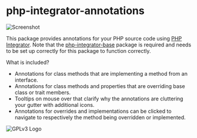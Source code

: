 # php-integrator-annotations

![Screenshot](http://ipfs.pics/ipfs/QmTMju5ZZtcHBxKzfMfER35QkNik84Yva3HMbTz5LwMVdC)

This package provides annotations for your PHP source code using [PHP Integrator](https://github.com/Gert-dev/php-integrator-base). Note that the [php-integrator-base](https://github.com/Gert-dev/php-integrator-base) package is required and needs to be set up correctly for this package to function correctly.

What is included?
  * Annotations for class methods that are implementing a method from an interface.
  * Annotations for class methods and properties that are overriding base class or trait members.
  * Tooltips on mouse over that clarify why the annotations are cluttering your gutter with additional icons.
  * Annotations for overrides and implementations can be clicked to navigate to respectively the method being overridden or implemented.

![GPLv3 Logo](http://gplv3.fsf.org/gplv3-127x51.png)
